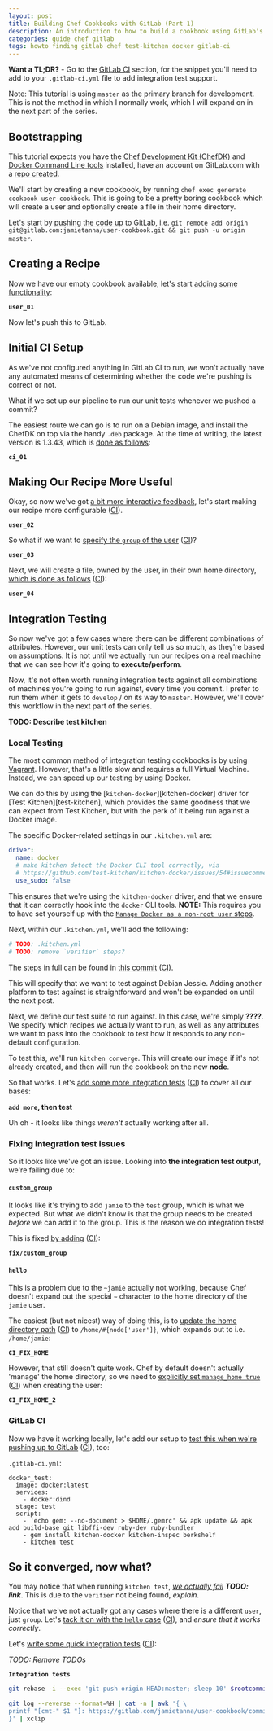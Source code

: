 ```yaml
---
layout: post
title: Building Chef Cookbooks with GitLab (Part 1)
description: An introduction to how to build a cookbook using GitLab's Continuous Integration platform in conjunction with `kitchen-docker`.
categories: guide chef gitlab
tags: howto finding gitlab chef test-kitchen docker gitlab-ci
---
```


**Want a TL;DR?** - Go to the [GitLab CI](#gitlab-ci) section, for the snippet you'll need to add to your `.gitlab-ci.yml` file to add integration test support.

Note: This tutorial is using `master` as the primary branch for development. This is not the method in which I normally work, which I will expand on in the next part of the series.

## Bootstrapping

This tutorial expects you have the [Chef Development Kit (ChefDK)][chefdk] and [Docker Command Line tools][docker] installed, have an account on GitLab.com with a [repo created][gitlab-new-project].

We'll start by creating a new cookbook, by running `chef exec generate cookbook user-cookbook`. This is going to be a pretty boring cookbook which will create a user and optionally create a file in their home directory.

Let's start by [pushing the code up][cmt-1] to GitLab, i.e. `git remote add origin git@gitlab.com:jamietanna/user-cookbook.git && git push -u origin master`.

## Creating a Recipe

Now we have our empty cookbook available, let's start [adding some functionality][cmt-2]:

**`user_01`**

Now let's push this to GitLab.

## Initial CI Setup

As we've not configured anything in GitLab CI to run, we won't actually have any automated means of determining whether the code we're pushing is correct or not.

What if we set up our pipeline to run our unit tests whenever we pushed a commit?

The easiest route we can go is to run on a Debian image, and install the ChefDK on top via the handy `.deb` package. At the time of writing, the latest version is 1.3.43, which is [done as follows][cmt-3]:

**`ci_01`**

## Making Our Recipe More Useful

Okay, so now we've got [a bit more interactive feedback][ci-4], let's start making our recipe more configurable ([CI][ci-4]).

**`user_02`**

So what if we want to [specify the `group` of the user][cmt-5] ([CI][ci-5])?

**`user_03`**

Next, we will create a file, owned by the user, in their own home directory, [which is done as follows][cmt-6] ([CI][ci-6]):

**`user_04`**

## Integration Testing

So now we've got a few cases where there can be different combinations of attributes. However, our unit tests can only tell us so much, as they're based on assumptions. It is not until we actually run our recipes on a real machine that we can see how it's going to __execute/perform__.

Now, it's not often worth running integration tests against all combinations of machines you're going to run against, every time you commit. I prefer to run them when it gets to `develop` / on its way to `master`. However, we'll cover this workflow in the next part of the series.

**TODO: Describe test kitchen**

### Local Testing

The most common method of integration testing cookbooks is by using [Vagrant][vagrant]. However, that's a little slow and requires a full Virtual Machine. Instead, we can speed up our testing by using Docker.

We can do this by using the [`kitchen-docker`][kitchen-docker] driver for [Test Kitchen][test-kitchen], which provides the same goodness that we can expect from Test Kitchen, but with the perk of it being run against a Docker image.

The specific Docker-related settings in our `.kitchen.yml` are:

```yaml
driver:
  name: docker
  # make kitchen detect the Docker CLI tool correctly, via
  # https://github.com/test-kitchen/kitchen-docker/issues/54#issuecomment-203248997
  use_sudo: false
```

This ensures that we're using the `kitchen-docker` driver, and that we ensure that it can correctly hook into the `docker` CLI tools. **NOTE:** This requires you to have set yourself up with the [`Manage Docker as a non-root user` steps][docker-post-install-linux].

Next, within our `.kitchen.yml`, we'll add the following:

```yaml
# TODO: .kitchen.yml
# TODO: remove `verifier` steps?
```

The steps in full can be found in [this commit][cmt-7] ([CI][ci-7]).

This will specify that we want to test against Debian Jessie. Adding another platform to test against is straightforward and won't be expanded on until the next post.

Next, we define our test suite to run against. In this case, we're simply **????**. We specify which recipes we actually want to run, as well as any attributes we want to pass into the cookbook to test how it responds to any non-default configuration.

To test this, we'll run `kitchen converge`. This will create our image if it's not already created, and then will run the cookbook on the new __node__.

So that works. Let's [add some more integration tests][cmt-8] ([CI][ci-8]) to cover all our bases:

**`add more`, then test**

Uh oh - it looks like things _weren't_ actually working after all.

### Fixing integration test issues

So it looks like we've got an issue. Looking into **the integration test output**, we're failing due to:

#### `custom_group`

It looks like it's trying to add `jamie` to the `test` group, which is what we expected. But what we didn't know is that the group needs to be created _before_ we can add it to the group. This is the reason we do integration tests!

This is fixed [by adding][cmt-9] ([CI][ci-9]):

**`fix/custom_group`**

#### `hello`

This is a problem due to the `~jamie` actually not working, because Chef doesn't expand out the special `~` character to the home directory of the `jamie` user.

The easiest (but not nicest) way of doing this, is to [update the home directory path][cmt-10] ([CI][ci-10]) to `/home/#{node['user']}`, which expands out to i.e. `/home/jamie`:

**`CI_FIX_HOME`**

However, that still doesn't quite work. Chef by default doesn't actually 'manage' the home directory, so we need to [explicitly set `manage_home true`][cmt-11] ([CI][ci-11]) when creating the user:

**`CI_FIX_HOME_2`**

### GitLab CI

Now we have it working locally, let's add our setup to [test this when we're pushing up to GitLab][cmt-12] ([CI][ci-12]), too:

`.gitlab-ci.yml`:
```
docker_test:
  image: docker:latest
  services:
    - docker:dind
  stage: test
  script:
    - 'echo gem: --no-document > $HOME/.gemrc' && apk update && apk add build-base git libffi-dev ruby-dev ruby-bundler
    - gem install kitchen-docker kitchen-inspec berkshelf
    - kitchen test
```

## So it converged, now what?

You may notice that when running `kitchen test`, _[we actually fail][ci-12] **TODO: link**_. This is due to the `verifier` not being found, *explain*.

Notice that we've not actually got any cases where there is a different `user`, just `group`. Let's [tack it on with the `hello` case][cmt-13] ([CI][ci-13]), and _ensure that it works correctly_.

Let's [write some quick integration tests][cmt-14] ([CI][ci-14]):

*TODO: Remove TODOs*

**`Integration tests`**

[gitlab-new-project]: https://gitlab.com/projects/new
[chefdk]: https://downloads.chef.io/chefdk
[vagrant]: https://vagrantup.com
[docker]: https://docker.com
[docker-post-install-linux]: https://docs.docker.com/engine/installation/linux/linux-postinstall/


```bash
git rebase -i --exec 'git push origin HEAD:master; sleep 10' $rootcommit

git log --reverse --format=%H | cat -n | awk '{ \
printf "[cmt-" $1 "]: https://gitlab.com/jamietanna/user-cookbook/commit/" $2 "\n[ci-" $1 "]: https://gitlab.com/jamietanna/user-cookbook/pipelines/${PIPELINE}\n" \
}' | xclip
```

[cmt-1]: https://gitlab.com/jamietanna/user-cookbook/commit/a35132e30dfe51ffbc8374bac16dd5e0dba8e1b8
[ci-1]: https://gitlab.com/jamietanna/user-cookbook/pipelines/${PIPELINE}
[cmt-2]: https://gitlab.com/jamietanna/user-cookbook/commit/7566dbda74a4819b32b8a196651053fdea2d8b95
[ci-2]: https://gitlab.com/jamietanna/user-cookbook/pipelines/${PIPELINE}
[cmt-3]: https://gitlab.com/jamietanna/user-cookbook/commit/57ded223d14d9208196e04ad0d4ee6aeb90e7306
[ci-3]: https://gitlab.com/jamietanna/user-cookbook/pipelines/${PIPELINE}
[cmt-4]: https://gitlab.com/jamietanna/user-cookbook/commit/26b32e270d97961fe08cf538837c949b6aa63741
[ci-4]: https://gitlab.com/jamietanna/user-cookbook/pipelines/${PIPELINE}
[cmt-5]: https://gitlab.com/jamietanna/user-cookbook/commit/c7532efef2496b7b53b60c760c13df025781ac74
[ci-5]: https://gitlab.com/jamietanna/user-cookbook/pipelines/${PIPELINE}
[cmt-6]: https://gitlab.com/jamietanna/user-cookbook/commit/669609062d55db87239c9588e849ddd327570885
[ci-6]: https://gitlab.com/jamietanna/user-cookbook/pipelines/${PIPELINE}
[cmt-7]: https://gitlab.com/jamietanna/user-cookbook/commit/3806dd4c86a75be895393b60f91248f9d7af5be5
[ci-7]: https://gitlab.com/jamietanna/user-cookbook/pipelines/${PIPELINE}
[cmt-8]: https://gitlab.com/jamietanna/user-cookbook/commit/80a2c5e5fcb3dfabb27b4cca77ef9ae20cbe4231
[ci-8]: https://gitlab.com/jamietanna/user-cookbook/pipelines/${PIPELINE}
[cmt-9]: https://gitlab.com/jamietanna/user-cookbook/commit/2d221178b8c15f8f7cda6ac9bc2361d4641d14e3
[ci-9]: https://gitlab.com/jamietanna/user-cookbook/pipelines/${PIPELINE}
[cmt-10]: https://gitlab.com/jamietanna/user-cookbook/commit/0c881e50bdc603532a21ce403703bdc74ee10ad1
[ci-10]: https://gitlab.com/jamietanna/user-cookbook/pipelines/${PIPELINE}
[cmt-11]: https://gitlab.com/jamietanna/user-cookbook/commit/359954d76e1ecaadfbdf04cef6a77542e9f0371e
[ci-11]: https://gitlab.com/jamietanna/user-cookbook/pipelines/${PIPELINE}
[cmt-12]: https://gitlab.com/jamietanna/user-cookbook/commit/f5d858c3bccd41f2bf3b98a37be09db17df52df0
[ci-12]: https://gitlab.com/jamietanna/user-cookbook/pipelines/${PIPELINE}
[cmt-13]: https://gitlab.com/jamietanna/user-cookbook/commit/6c759fd225e2316548caa2152b9d76025d34bcec
[ci-13]: https://gitlab.com/jamietanna/user-cookbook/pipelines/${PIPELINE}
[cmt-14]: https://gitlab.com/jamietanna/user-cookbook/commit/88f134a1b7e9e6bc39be7bd0c1cb9a8d8e5b6ddf
[ci-14]: https://gitlab.com/jamietanna/user-cookbook/pipelines/${PIPELINE}
